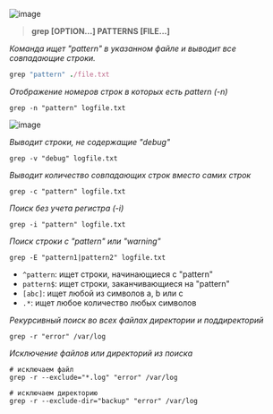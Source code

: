 ![image](https://github.com/user-attachments/assets/0d49e8a9-9b61-44cb-92ba-489b2c2807d6)

> **grep [OPTION...] PATTERNS [FILE...]**
>
> 



_Команда ищет "pattern" в указанном файле и выводит все совпадающие строки._

```ruby
grep "pattern" ./file.txt
```

_Отображение номеров строк в которых есть pattern (-n)_

```gitattributes
grep -n "pattern" logfile.txt
```
![image](https://github.com/user-attachments/assets/aa1ec7c9-ec0a-492f-8c04-9649e1caddf3)

_Выводит строки, не содержащие "debug"_

```gitattributes
grep -v "debug" logfile.txt
```

_Выводит количество совпадающих строк вместо самих строк_

```gitattributes
grep -c "pattern" logfile.txt
```

_Поиск без учета регистра (-i)_

```gitattributes
grep -i "pattern" logfile.txt
```

_Поиск строки с "pattern" или "warning"_

```gitattributes
grep -E "pattern1|pattern2" logfile.txt
```

- `^pattern`: ищет строки, начинающиеся с "pattern"
- `pattern$`: ищет строки, заканчивающиеся на "pattern"
- `[abc]`: ищет любой из символов a, b или c
- `.*`: ищет любое количество любых символов

_Рекурсивный поиск во всех файлах директории и поддиректорий_

```gitattributes
grep -r "error" /var/log
```

_Исключение файлов или директорий из поиска_

```gitattributes
# исключаем файл
grep -r --exclude="*.log" "error" /var/log

# исключаем директорию
grep -r --exclude-dir="backup" "error" /var/log
```


